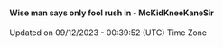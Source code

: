 #### Wise man says only fool rush in - McKidKneeKaneSir
Updated on 09/12/2023 - 00:39:52 (UTC) Time Zone
